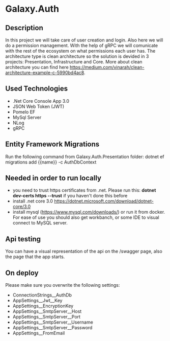 # Galaxy.Auth

## Description
In this project we will take care of user creation and login. Also here we will do a permission management. With the help of gRPC we will comunicate with the rest of the ecosystem on what permissions each user has. The architecture type is clean architecture so the solution is devided in 3 projects: Presentation, Infrastructure and Core. More about clean architecture you can find here https://medium.com/vinarah/clean-architecture-example-c-5990bd4ac8. 

## Used Technologies
- .Net Core Console App 3.0
- JSON Web Token (JWT)
- Pomelo EF
- MySql Server
- NLog
- gRPC

## Entity Framework Migrations
Run the following command from Galaxy.Auth.Presentation folder:
dotnet ef migrations add {{name}} -c AuthDbContext

## Needed in order to run locally
- you need to trust https certificates from .net. Please run this: **dotnet dev-certs https --trust** if you haven't done this before
- install .net core 3.0 https://dotnet.microsoft.com/download/dotnet-core/3.0
- install mysql (https://www.mysql.com/downloads/) or run it from docker. For ease of use you should also get workbanch, or some IDE to visual connect to MySQL server.

## Api testing
You can have a visual representation of the api on the /swagger page, also the page that the app starts.

## On deploy 
Please make sure you overwrite the following settings:
- ConnectionStrings__AuthDb
- AppSettings__Jwt__Key
- AppSettings__EncryptionKey
- AppSettings__SmtpServer__Host
- AppSettings__SmtpServer__Port
- AppSettings__SmtpServer__Username
- AppSettings__SmtpServer__Password
- AppSettings__FromEmail